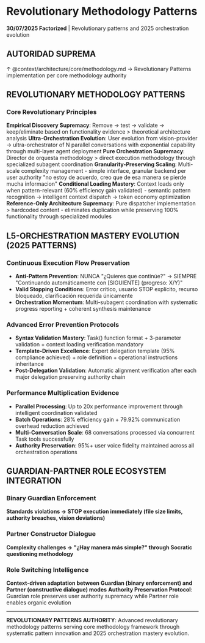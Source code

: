 # Revolutionary Methodology Patterns

**30/07/2025 Factorized** | Revolutionary patterns and 2025 orchestration evolution

## AUTORIDAD SUPREMA
↑ @context/architecture/core/methodology.md → Revolutionary Patterns implementation per core methodology authority

## REVOLUTIONARY METHODOLOGY PATTERNS

### Core Revolutionary Principles
**Empirical Discovery Supremacy**: Remove → test → validate → keep/eliminate based on functionality evidence > theoretical architecture analysis
**Ultra-Orchestration Evolution**: User evolution from vision-provider → ultra-orchestrator of N parallel conversations with exponential capability through multi-layer agent deployment
**Pure Orchestration Supremacy**: Director de orquesta methodology > direct execution methodology through specialized subagent coordination
**Granularity-Preserving Scaling**: Multi-scale complexity management - simple interface, granular backend per user authority "no estoy de acuerdo, creo que de esa manera se pierde mucha informacion"
**Conditional Loading Mastery**: Context loads only when pattern-relevant (60% efficiency gain validated) - semantic pattern recognition → intelligent context dispatch → token economy optimization
**Reference-Only Architecture Supremacy**: Pure dispatcher implementation > hardcoded content - eliminates duplication while preserving 100% functionality through specialized modules

## L5-ORCHESTRATION MASTERY EVOLUTION (2025 PATTERNS)

### Continuous Execution Flow Preservation
- **Anti-Pattern Prevention**: NUNCA "¿Quieres que continúe?" → SIEMPRE "Continuando automáticamente con [SIGUIENTE] (progreso: X/Y)"
- **Valid Stopping Conditions**: Error crítico, usuario STOP explícito, recurso bloqueado, clarificación requerida únicamente
- **Orchestration Momentum**: Multi-subagent coordination with systematic progress reporting + coherent synthesis maintenance

### Advanced Error Prevention Protocols
- **Syntax Validation Mastery**: Task() function format + 3-parameter validation + context loading verification mandatory
- **Template-Driven Excellence**: Expert delegation template (95% compliance achieved) + role definition + operational instructions inheritance
- **Post-Delegation Validation**: Automatic alignment verification after each major delegation preserving authority chain

### Performance Multiplication Evidence
- **Parallel Processing**: Up to 20x performance improvement through intelligent coordination validated
- **Batch Operations**: 28% efficiency gain + 79.92% communication overhead reduction achieved
- **Multi-Conversation Scale**: 68 conversations processed via concurrent Task tools successfully
- **Authority Preservation**: 95%+ user voice fidelity maintained across all orchestration operations

## GUARDIAN-PARTNER ROLE ECOSYSTEM INTEGRATION

### Binary Guardian Enforcement
**Standards violations → STOP execution immediately (file size limits, authority breaches, vision deviations)**

### Partner Constructor Dialogue
**Complexity challenges → "¿Hay manera más simple?" through Socratic questioning methodology**

### Role Switching Intelligence
**Context-driven adaptation between Guardian (binary enforcement) and Partner (constructive dialogue) modes**
**Authority Preservation Protocol**: Guardian role preserves user authority supremacy while Partner role enables organic evolution

---

**REVOLUTIONARY PATTERNS AUTHORITY**: Advanced revolutionary methodology patterns serving core methodology framework through systematic pattern innovation and 2025 orchestration mastery evolution.